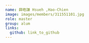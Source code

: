 ```yaml
---
name: 薛皓謙 Hsueh ,Hao-Chien 
image: images/members/311551101.jpg 
role: master
group: alum
links:
  github: link_to_github 
---
```

